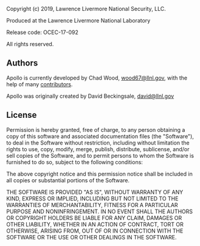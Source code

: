 Copyright (c) 2019, Lawrence Livermore National Security, LLC.

Produced at the Lawrence Livermore National Laboratory

Release code: OCEC-17-092

All rights reserved.

## Authors

Apollo is currently developed by Chad Wood, wood67@llnl.gov, with the help
of many [contributors](https://github.com/LLNL/apollo/graphs/contributors).

Apollo was originally created by David Beckingsale, david@llnl.gov

## License

Permission is hereby granted, free of charge, to any person obtaining
a copy of this software and associated documentation files (the "Software"),
to deal in the Software without restriction, including without limitation
the rights to use, copy, modify, merge, publish, distribute, sublicense,
and/or sell copies of the Software, and to permit persons to whom the
Software is furnished to do so, subject to the following conditions:

The above copyright notice and this permission notice shall be included in
all copies or substantial portions of the Software.

THE SOFTWARE IS PROVIDED "AS IS", WITHOUT WARRANTY OF ANY KIND, EXPRESS OR
IMPLIED, INCLUDING BUT NOT LIMITED TO THE WARRANTIES OF MERCHANTABILITY,
FITNESS FOR A PARTICULAR PURPOSE AND NONINFRINGEMENT. IN NO EVENT SHALL THE
AUTHORS OR COPYRIGHT HOLDERS BE LIABLE FOR ANY CLAIM, DAMAGES OR OTHER
LIABILITY, WHETHER IN AN ACTION OF CONTRACT, TORT OR OTHERWISE, ARISING
FROM, OUT OF OR IN CONNECTION WITH THE SOFTWARE OR THE USE OR OTHER
DEALINGS IN THE SOFTWARE.
